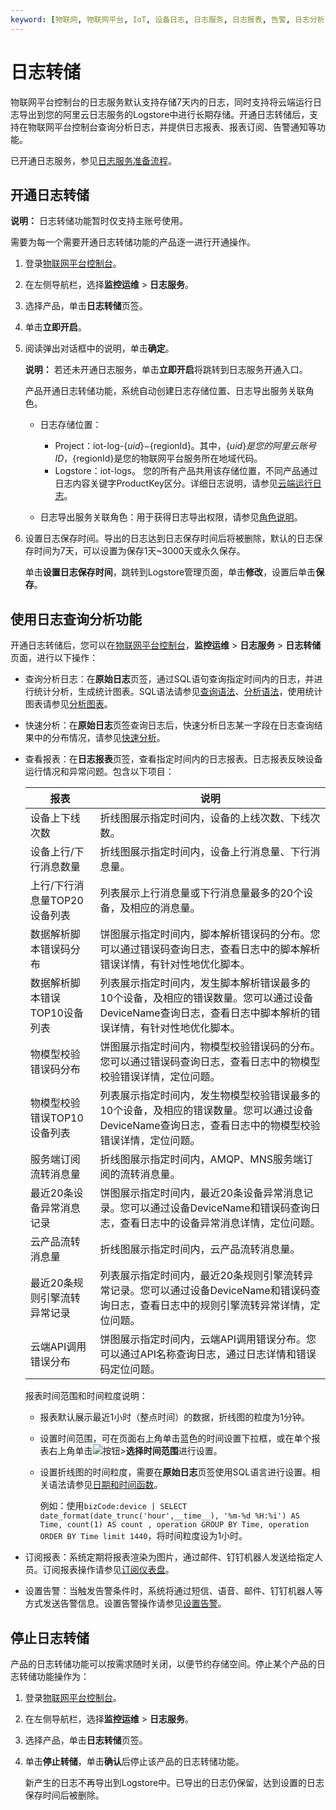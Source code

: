```yaml
---
keyword: [物联网, 物联网平台, IoT, 设备日志, 日志服务, 日志报表, 告警, 日志分析]
---
```


# 日志转储

物联网平台控制台的日志服务默认支持存储7天内的日志，同时支持将云端运行日志导出到您的阿里云日志服务的Logstore中进行长期存储。开通日志转储后，支持在物联网平台控制台查询分析日志，并提供日志报表、报表订阅、告警通知等功能。

已开通日志服务，参见[日志服务准备流程](/intl.zh-CN/数据采集/准备工作/准备流程.md)。

## 开通日志转储

**说明：** 日志转储功能暂时仅支持主账号使用。

需要为每一个需要开通日志转储功能的产品逐一进行开通操作。

1.  登录[物联网平台控制台](http://iot.console.aliyun.com/)。

2.  在左侧导航栏，选择**监控运维** \> **日志服务**。

3.  选择产品，单击**日志转储**页签。

4.  单击**立即开启**。

5.  阅读弹出对话框中的说明，单击**确定**。

    **说明：** 若还未开通日志服务，单击**立即开启**将跳转到日志服务开通入口。

    产品开通日志转储功能，系统自动创建日志存储位置、日志导出服务关联角色。

    -   日志存储位置：

        -   Project：iot-log-$\{uid\}-$\{regionId\}。其中，$\{uid\}是您的阿里云账号ID，$\{regionId\}是您的物联网平台服务所在地域代码。
        -   Logstore：iot-logs。
        您的所有产品共用该存储位置，不同产品通过日志内容关键字ProductKey区分。详细日志说明，请参见[云端运行日志](/intl.zh-CN/监控运维/日志服务/云端运行日志.md)。

    -   日志导出服务关联角色：用于获得日志导出权限，请参见[角色说明](/intl.zh-CN/账号与登录/账号授权/RAM授权管理/日志导出服务关联角色.md)。
6.  设置日志保存时间。导出的日志达到日志保存时间后将被删除，默认的日志保存时间为7天，可以设置为保存1天~3000天或永久保存。

    单击**设置日志保存时间**，跳转到Logstore管理页面，单击**修改**，设置后单击**保存**。


## 使用日志查询分析功能

开通日志转储后，您可以在[物联网平台控制台](http://iot.console.aliyun.com/)，**监控运维** \> **日志服务** \> **日志转储**页面，进行以下操作：

-   查询分析日志：在**原始日志**页签，通过SQL语句查询指定时间内的日志，并进行统计分析，生成统计图表。SQL语法请参见[查询语法](/intl.zh-CN/查询与分析/查询语法与功能/查询语法.md)、[分析语法](/intl.zh-CN/查询与分析/实时分析简介.md)，使用统计图表请参见[分析图表](/intl.zh-CN/可视化与告警/统计图表/图表说明.md)。
-   快速分析：在**原始日志**页签查询日志后，快速分析日志某一字段在日志查询结果中的分布情况，请参见[快速分析](/intl.zh-CN/查询与分析/查询语法与功能/快速分析.md)。
-   查看报表：在**日志报表**页签，查看指定时间内的日志报表。日志报表反映设备运行情况和异常问题。包含以下项目：

    |报表|说明|
    |--|--|
    |设备上下线次数|折线图展示指定时间内，设备的上线次数、下线次数。|
    |设备上行/下行消息数量|折线图展示指定时间内，设备上行消息量、下行消息量。|
    |上行/下行消息量TOP20设备列表|列表展示上行消息量或下行消息量最多的20个设备，及相应的消息量。|
    |数据解析脚本错误码分布|饼图展示指定时间内，脚本解析错误码的分布。您可以通过错误码查询日志，查看日志中的脚本解析错误详情，有针对性地优化脚本。 |
    |数据解析脚本错误TOP10设备列表|列表展示指定时间内，发生脚本解析错误最多的10个设备，及相应的错误数量。您可以通过设备DeviceName查询日志，查看日志中脚本解析的错误详情，有针对性地优化脚本。 |
    |物模型校验错误码分布|饼图展示指定时间内，物模型校验错误码的分布。您可以通过错误码查询日志，查看日志中的物模型校验错误详情，定位问题。 |
    |物模型校验错误TOP10设备列表|列表展示指定时间内，发生物模型校验错误最多的10个设备，及相应的错误数量。您可以通过设备DeviceName查询日志，查看日志中的物模型校验错误详情，定位问题。 |
    |服务端订阅流转消息量|折线图展示指定时间内，AMQP、MNS服务端订阅的流转消息量。|
    |最近20条设备异常消息记录|饼图展示指定时间内，最近20条设备异常消息记录。您可以通过设备DeviceName和错误码查询日志，查看日志中的设备异常消息详情，定位问题。 |
    |云产品流转消息量|折线图展示指定时间内，云产品流转消息量。|
    |最近20条规则引擎流转异常记录|列表展示指定时间内，最近20条规则引擎流转异常记录。您可以通过设备DeviceName和错误码查询日志，查看日志中的规则引擎流转异常详情，定位问题。 |
    |云端API调用错误分布|饼图展示指定时间内，云端API调用错误分布。您可以通过API名称查询日志，通过日志详情和错误码定位问题。 |

    报表时间范围和时间粒度说明：

    -   报表默认展示最近1小时（整点时间）的数据，折线图的粒度为1分钟。
    -   设置时间范围，可在页面右上角单击蓝色的时间设置下拉框，或在单个报表右上角单击![按钮](https://static-aliyun-doc.oss-cn-hangzhou.aliyuncs.com/assets/img/zh-CN/8659549951/p134213.jpg)\>**选择时间范围**进行设置。
    -   设置折线图的时间粒度，需要在**原始日志**页签使用SQL语言进行设置。相关语法请参见[日期和时间函数](/intl.zh-CN/查询与分析/SQL分析语法与功能/日期和时间函数.md)。

        例如：使用`bizCode:device | SELECT date_format(date_trunc('hour',__time__), '%m-%d %H:%i') AS Time, count(1) AS count , operation GROUP BY Time, operation ORDER BY Time limit 1440`，将时间粒度设为1小时。

-   订阅报表：系统定期将报表渲染为图片，通过邮件、钉钉机器人发送给指定人员。订阅报表操作请参见[订阅仪表盘](/intl.zh-CN/可视化与告警/仪表盘/订阅仪表盘.md)。
-   设置告警：当触发告警条件时，系统将通过短信、语音、邮件、钉钉机器人等方式发送告警信息。设置告警操作请参见[设置告警](/intl.zh-CN/可视化与告警/告警/设置告警.md)。

## 停止日志转储

产品的日志转储功能可以按需求随时关闭，以便节约存储空间。停止某个产品的日志转储功能操作为：

1.  登录[物联网平台控制台](http://iot.console.aliyun.com/)。

2.  在左侧导航栏，选择**监控运维** \> **日志服务**。

3.  选择产品，单击**日志转储**页签。

4.  单击**停止转储**，单击**确认**后停止该产品的日志转储功能。

    新产生的日志不再导出到Logstore中。已导出的日志仍保留，达到设置的日志保存时间后被删除。


